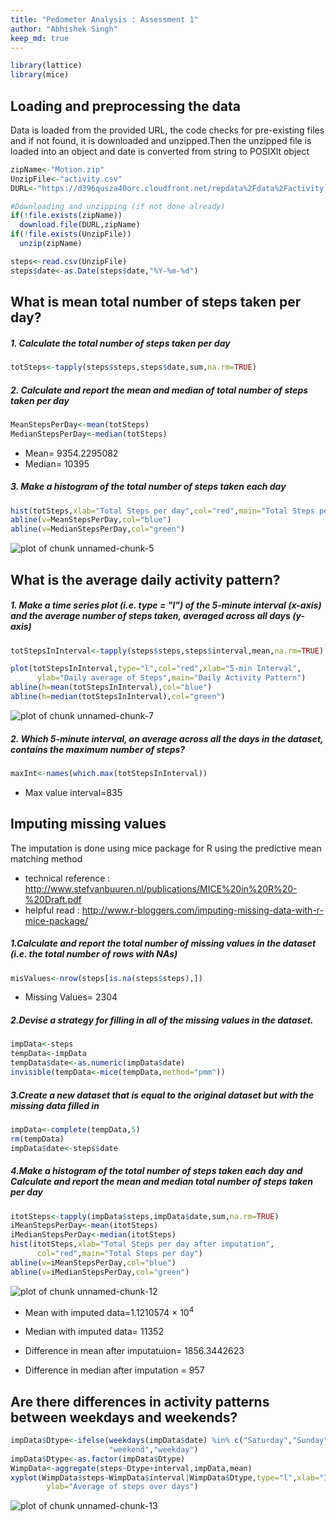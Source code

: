 ```yaml
---
title: "Pedometer Analysis : Assessment 1"
author: "Abhishek Singh"
keep_md: true
---
```


```r
library(lattice)
library(mice)
```

## Loading and preprocessing the data
Data is loaded from the provided URL, the code checks for pre-existing files and if not found, it is downloaded and unzipped.Then the unzipped file is loaded into an object and date is converted from string to POSIXlt object

```r
zipName<-"Motion.zip"
UnzipFile<-"activity.csv"
DURL<-"https://d396qusza40orc.cloudfront.net/repdata%2Fdata%2Factivity.zip"

#Downloading and unzipping (if not done already)
if(!file.exists(zipName))
  download.file(DURL,zipName)
if(!file.exists(UnzipFile))
  unzip(zipName)

steps<-read.csv(UnzipFile)
steps$date<-as.Date(steps$date,"%Y-%m-%d")
```

## What is mean total number of steps taken per day?
##### 1. Calculate the total number of steps taken per day

```r
totSteps<-tapply(steps$steps,steps$date,sum,na.rm=TRUE)
```
##### 2. Calculate and report the mean and median of total number of steps taken per day  

```r
MeanStepsPerDay<-mean(totSteps)
MedianStepsPerDay<-median(totSteps)
```
* Mean= 9354.2295082  
* Median= 10395     

##### 3. Make a histogram of the total number of steps taken each day


```r
hist(totSteps,xlab="Total Steps per day",col="red",main="Total Steps per day")
abline(v=MeanStepsPerDay,col="blue")
abline(v=MedianStepsPerDay,col="green")
```

![plot of chunk unnamed-chunk-5](figure/unnamed-chunk-5-1.png) 


## What is the average daily activity pattern?
##### 1. Make a time series plot (i.e. type = "l") of the 5-minute interval (x-axis) and the average number of steps taken, averaged across all days (y-axis)

```r
totStepsInInterval<-tapply(steps$steps,steps$interval,mean,na.rm=TRUE)
```

```r
plot(totStepsInInterval,type="l",col="red",xlab="5-min Interval", 
      ylab="Daily average of Steps",main="Daily Activity Pattern")
abline(h=mean(totStepsInInterval),col="blue")
abline(h=median(totStepsInInterval),col="green")
```

![plot of chunk unnamed-chunk-7](figure/unnamed-chunk-7-1.png) 
  
##### 2. Which 5-minute interval, on average across all the days in the dataset, contains the maximum number of steps?

```r
maxInt<-names(which.max(totStepsInInterval))
```
* Max value interval=835

## Imputing missing values
The imputation is done using mice package for R using the predictive mean matching method  
* technical reference : http://www.stefvanbuuren.nl/publications/MICE%20in%20R%20-%20Draft.pdf  
* helpful read : http://www.r-bloggers.com/imputing-missing-data-with-r-mice-package/  

##### 1.Calculate and report the total number of missing values in the dataset (i.e. the total number of rows with NAs)

```r
misValues<-nrow(steps[is.na(steps$steps),])
```
  
* Missing Values= 2304  

##### 2.Devise a strategy for filling in all of the missing values in the dataset.

```r
impData<-steps
tempData<-impData
tempData$date<-as.numeric(impData$date)
invisible(tempData<-mice(tempData,method="pmm"))
```
##### 3.Create a new dataset that is equal to the original dataset but with the missing data filled in

```r
impData<-complete(tempData,5)
rm(tempData)
impData$date<-steps$date
```
##### 4.Make a histogram of the total number of steps taken each day and Calculate and report the mean and median total number of steps taken per day

```r
itotSteps<-tapply(impData$steps,impData$date,sum,na.rm=TRUE)
iMeanStepsPerDay<-mean(itotSteps)
iMedianStepsPerDay<-median(itotSteps)
hist(itotSteps,xlab="Total Steps per day after imputation",
      col="red",main="Total Steps per day")
abline(v=iMeanStepsPerDay,col="blue")
abline(v=iMedianStepsPerDay,col="green")
```

![plot of chunk unnamed-chunk-12](figure/unnamed-chunk-12-1.png) 

* Mean with imputed data=1.1210574 &times; 10<sup>4</sup>  

* Median with imputed data= 11352

* Difference in mean after imputatuion= 1856.3442623 

* Difference in median after imputation = 957  

## Are there differences in activity patterns between weekdays and weekends?

```r
impData$Dtype<-ifelse(weekdays(impData$date) %in% c("Saturday","Sunday"),
                      "weekend","weekday")
impData$Dtype<-as.factor(impData$Dtype)
WimpData<-aggregate(steps~Dtype+interval,impData,mean)
xyplot(WimpData$steps~WimpData$interval|WimpData$Dtype,type="l",xlab="Interval",
        ylab="Average of steps over days")
```

![plot of chunk unnamed-chunk-13](figure/unnamed-chunk-13-1.png) 
